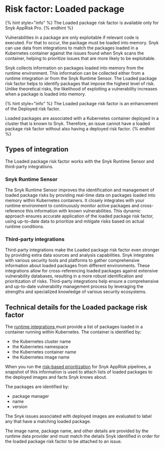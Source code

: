 # Risk factor: Loaded package

{% hint style="info" %}
The Loaded package risk factor is available only for Snyk AppRisk Pro.
{% endhint %}

Vulnerabilities in a package are only exploitable if relevant code is executed. For that to occur, the package must be loaded into memory. Snyk can use data from integrations to match the packages loaded in a Kubernetes container against the issues found when Snyk scans the container, helping to prioritize issues that are more likely to be exploitable.

Snyk collects information on packages loaded into memory from the runtime environment. This information can be collected either from a runtime integration or from the Snyk Runtime Sensor. The Loaded package risk factor helps to identify packages that impose the highest level of risk. Unlike theoretical risks, the likelihood of exploiting a vulnerability increases when a package is loaded into memory.

{% hint style="info" %}
The Loaded package risk factor is an enhancement of the Deployed risk factor.&#x20;

Loaded packages are associated with a Kubernetes container deployed in a cluster that is known to Snyk. Therefore, an issue cannot have a loaded package risk factor without also having a deployed risk factor.
{% endhint %}

## Types of integration

The Loaded package risk factor works with the Snyk Runtime Sensor and third-party integrations.

### Snyk Runtime Sensor

The Snyk Runtime Sensor improves the identification and management of loaded package risks by providing real-time data on packages loaded into memory within Kubernetes containers. It closely integrates with your runtime environment to continuously monitor active packages and cross-reference this information with known vulnerabilities. This dynamic approach ensures accurate application of the loaded package risk factor, using up-to-date data to prioritize and mitigate risks based on actual runtime conditions.

### Third-party integrations

Third-party integrations make the Loaded package risk factor even stronger by providing extra data sources and analysis capabilities. Snyk integrates with various security tools and platforms to gather comprehensive information about loaded packages from different environments. These integrations allow for cross-referencing loaded packages against extensive vulnerability databases, resulting in a more robust identification and prioritization of risks. Third-party integrations help ensure a comprehensive and up-to-date vulnerability management process by leveraging the strengths and specialized knowledge of various security ecosystems.

## Technical details for the Loaded package risk factor

The [runtime integrations ](../../../integrate-with-snyk/third-party-integrations-for-snyk-apprisk.md)must provide a list of packages loaded in a container running within Kubernetes. The container is identified by:

* the Kubernetes cluster name
* the Kubernetes namespace
* the Kubernetes container name
* the Kubernetes image name

When you run the [risk-based prioritization](../prioritization-for-snyk-apprisk.md) for Snyk AppRisk pipelines, a snapshot of this information is used to attach lists of loaded packages to the deployed images and facts Snyk knows about.

The packages are identified by:

* package manager
* name&#x20;
* version

The Snyk issues associated with deployed images are evaluated to label any that have a matching loaded package.

The image name, package name, and other details are provided by the runtime data provider and must match the details Snyk identified in order for the loaded package risk factor to be attached to an issue.
